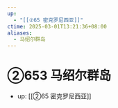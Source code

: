 ```yaml
---
up:
  - "[[②65 密克罗尼西亚]]"
ctime: 2025-03-01T13:21:36+08:00
aliases:
  - 马绍尔群岛
---
```


# ②653 马绍尔群岛

- up: [[②65 密克罗尼西亚]]
